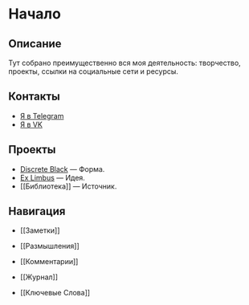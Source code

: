 # Начало

## Описание
Тут собрано преимущественно вся моя деятельность: творчество, проекты, ссылки на социальные сети и ресурсы.

## Контакты
* [Я в Telegram](https://t.me/GenrihGrigoryan)
* [Я в VK](https://t.me/GenrihGrigoryan)

## Проекты
* [Discrete Black](https://t.me/GenrihGrigoryan) — Форма.
* [Ex Limbus](https://t.me/GenrihGrigoryan) — Идея.
* [[Библиотека]] — Источник.

## Навигация
* [[Заметки]]
* [[Размышления]]
* [[Комментарии]]
* [[Журнал]]

* [[Ключевые Слова]]


